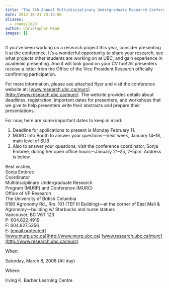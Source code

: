 ```yaml
---
title: "The 7th Annual Multidisciplinary Undergraduate Research Conference"
date: 2012-10-21 23:13:00
aliases:
  - /node/1028
author: Christopher Head
images: []
---
```


If you’ve been working on a research project this year, consider presenting it at the conference. It’s a wonderful opportunity to share your research, see what projects other students are working on at UBC, and gain experience in academic presenting. And it will look good on your CV too! All presenters receive a letter from the Office of the Vice President Research officially confirming participation.

For more information, please see attached flyer and visit the conference website at: [www.research.ubc.ca/murc](http://www.research.ubc.ca/murc). The website provides details about deadlines, registration, important dates for presenters, and workshops that we give to help presenters write their abstracts and prepare their presentations.

For now, here are some important dates to keep in mind:

1.  Deadline for applications to present is Monday February 11.
2.  MURC Info Booth to answer your questions—next week, January 14–18, main level of SUB
3.  Also to answer your questions, visit the conference coordinator, Sonja Embree, during her open office hours—January 21–25, 2–5pm. Address is below.

Best wishes, \
Sonja Embree \
Coordinator \
Multidisciplinary Undergraduate Research \
Program (MURP) and Conference (MURC) \
Office of VP Research \
The University of British Columbia \
6190 Agronomy Rd., Rm. 101 (TEF III Building)—at the corner of East Mall & Agronomy—building w/ Starbucks and nurse statues \
Vancouver, BC V6T 1Z3 \
P: 604.822.4919 \
F: 604.827.5356 \
E: [\[email protected\]](/cdn-cgi/l/email-protection#3f4c5051555e115a525d4d5a5a7f4a5d5c115c5e) \
[www.murp.ubc.ca](http://www.murp.ubc.ca)
[www.research.ubc.ca/murc](http://www.research.ubc.ca/murc)

When: 

Saturday, March 8, 2008 (All day)

Where: 

Irving K. Barber Learning Centre
